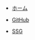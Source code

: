 - [ホーム](/)
<!-- - ガイド
  - [基本編](guide.md)
  - [応用編](advanced.md) -->
- [GitHub](/github/index.md)
<!-- - [FAQ](faq.md) -->
- [SSG](/ssg/index.md)